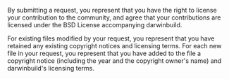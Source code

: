 By submitting a request, you represent that you have the right to license
your contribution to the community, and agree that your contributions are
licensed under the BSD License accompanying darwinbuild.

For existing files modified by your request, you represent that you have
retained any existing copyright notices and licensing terms. For each new
file in your request, you represent that you have added to the file a
copyright notice (including the year and the copyright owner's name) and
darwinbuild's licensing terms.
